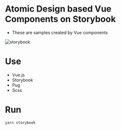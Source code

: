 # Atomic Design based Vue Components on Storybook

- These are samples created by Vue components

![storybook](https://user-images.githubusercontent.com/7115171/73605269-8f27df80-45df-11ea-8fb3-5977cb6f9a4f.png)

# Use 

- Vue.js
- Storybook
- Pug
- Scss

# Run

```
yarn storybook
```
